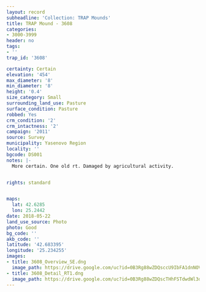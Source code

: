 ```yaml
---
layout: record
subheadline: 'Collection: TRAP Mounds'
title: TRAP Mound - 3608
categories:
- 3000-3999
header: no
tags:
- ''
trap_id: '3608'

certainty: Certain
elevation: '454'
max_diameter: '8'
min_diameter: '8'
height: '0.4'
size_category: Small
surrounding_land_use: Pasture
surface_condition: Pasture
robbed: Yes
crm_condition: '2'
crm_intactness: '2'
campaign: '2011'
source: Survey
municipality: Yasenovo Region
locality: ''
bgcode: DS001
notes: |-
  More certain. One old rt. Damaged by agricultural activity.


rights: standard


maps:
  lat: 42.6285
  lon: 25.2442
date: 2018-05-22
land_use_source: Photo
photo: Good
bg_code: ''
akb_code: ''
latitude: '42.683395'
longitude: '25.234255'
images:
- title: 3608_Overview_SE.dng
  image_path: https://drive.google.com/uc?id=0B3Rg88wZDQsccU9IbFA1dnNOVzQ
- title: 3608_Detail_RT1.dng
  image_path: https://drive.google.com/uc?id=0B3Rg88wZDQscTHhFSTdwdWl3dWM
---
```

